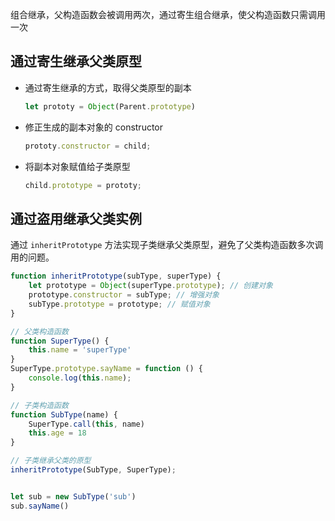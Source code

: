 组合继承，父构造函数会被调用两次，通过寄生组合继承，使父构造函数只需调用一次



## 通过寄生继承父类原型

+ 通过寄生继承的方式，取得父类原型的副本

  ```js
  let prototy = Object(Parent.prototype)
  ```

+ 修正生成的副本对象的 constructor

  ```js
  prototy.constructor = child;
  ```

+ 将副本对象赋值给子类原型

  ```js
  child.prototype = prototy;
  ```



## 通过盗用继承父类实例

通过 `inheritPrototype` 方法实现子类继承父类原型，避免了父类构造函数多次调用的问题。

```js
function inheritPrototype(subType, superType) {
    let prototype = Object(superType.prototype); // 创建对象 
    prototype.constructor = subType; // 增强对象 
    subType.prototype = prototype; // 赋值对象
}

// 父类构造函数
function SuperType() {
    this.name = 'superType'
}
SuperType.prototype.sayName = function () {
    console.log(this.name);
}

// 子类构造函数
function SubType(name) {
    SuperType.call(this, name)
    this.age = 18
}

// 子类继承父类的原型
inheritPrototype(SubType, SuperType);


let sub = new SubType('sub')
sub.sayName()
```

